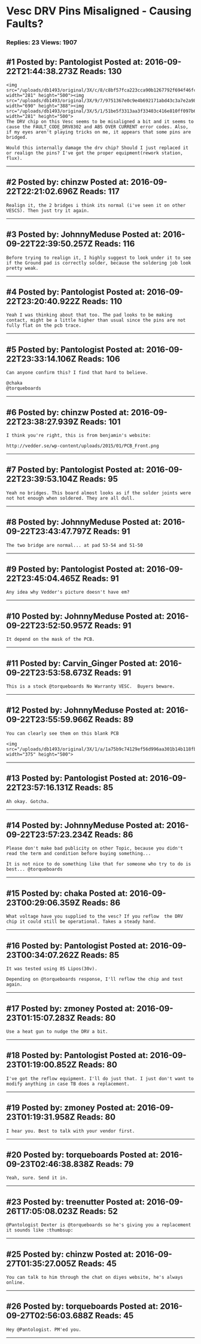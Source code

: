 # Vesc DRV Pins Misaligned - Causing Faults?

### Replies: 23 Views: 1907

## \#1 Posted by: Pantologist Posted at: 2016-09-22T21:44:38.273Z Reads: 130

```
<img src="/uploads/db1493/original/3X/c/8/c8bf57fca223cca90b1267792f694f46fc6a1279.jpg" width="281" height="500"><img src="/uploads/db1493/original/3X/9/7/9751367e0c9e4b692171abd43c3a7e2a9874b3c4.jpg" width="690" height="388"><img src="/uploads/db1493/original/3X/5/1/51be5f3313aa3f33403c416e810ff097b678da94.jpg" width="281" height="500">
The DRV chip on this Vesc seems to be misaligned a bit and it seems to cause the FAULT_CODE_DRV8302 and ABS OVER CURRENT error codes. Also, if my eyes aren't playing tricks on me, it appears that some pins are bridged.

Would this internally damage the drv chip? Should I just replaced it or realign the pins? I've got the proper equipment(rework station, flux).
```

---
## \#2 Posted by: chinzw Posted at: 2016-09-22T22:21:02.696Z Reads: 117

```
Realign it, the 2 bridges i think its normal (i've seen it on other VESCS). Then just try it again.
```

---
## \#3 Posted by: JohnnyMeduse Posted at: 2016-09-22T22:39:50.257Z Reads: 116

```
Before trying to realign it, I highly suggest to look under it to see if the Ground pad is correctly solder, because the soldering job look pretty weak.
```

---
## \#4 Posted by: Pantologist Posted at: 2016-09-22T23:20:40.922Z Reads: 110

```
Yeah I was thinking about that too. The pad looks to be making contact, might be a little higher than usual since the pins are not fully flat on the pcb trace.
```

---
## \#5 Posted by: Pantologist Posted at: 2016-09-22T23:33:14.106Z Reads: 106

```
Can anyone confirm this? I find that hard to believe. 

@chaka
@torqueboards
```

---
## \#6 Posted by: chinzw Posted at: 2016-09-22T23:38:27.939Z Reads: 101

```
I think you're right, this is from benjamin's website:

http://vedder.se/wp-content/uploads/2015/01/PCB_Front.png
```

---
## \#7 Posted by: Pantologist Posted at: 2016-09-22T23:39:53.104Z Reads: 95

```
Yeah no bridges. This board almost looks as if the solder joints were not hot enough when soldered. They are all dull.
```

---
## \#8 Posted by: JohnnyMeduse Posted at: 2016-09-22T23:43:47.797Z Reads: 91

```
The two bridge are normal... at pad 53-54 and 51-50
```

---
## \#9 Posted by: Pantologist Posted at: 2016-09-22T23:45:04.465Z Reads: 91

```
Any idea why Vedder's picture doesn't have em?
```

---
## \#10 Posted by: JohnnyMeduse Posted at: 2016-09-22T23:52:50.957Z Reads: 91

```
It depend on the mask of the PCB.
```

---
## \#11 Posted by: Carvin_Ginger Posted at: 2016-09-22T23:53:58.673Z Reads: 91

```
This is a stock @torqueboards No Warranty VESC.  Buyers beware.
```

---
## \#12 Posted by: JohnnyMeduse Posted at: 2016-09-22T23:55:59.966Z Reads: 89

```
You can clearly see them on this blank PCB

<img src="/uploads/db1493/original/3X/1/a/1a75b9c74129ef56d996aa301b14b118fbe1ec14.jpg" width="375" height="500">
```

---
## \#13 Posted by: Pantologist Posted at: 2016-09-22T23:57:16.131Z Reads: 85

```
Ah okay. Gotcha.
```

---
## \#14 Posted by: JohnnyMeduse Posted at: 2016-09-22T23:57:23.234Z Reads: 86

```
Please don't make bad publicity on other Topic, because you didn't read the term and condition before buying something...

It is not nice to do something like that for someone who try to do is best... @torqueboards
```

---
## \#15 Posted by: chaka Posted at: 2016-09-23T00:29:06.359Z Reads: 86

```
What voltage have you supplied to the vesc? If you reflow  the DRV chip it could still be operational. Takes a steady hand.
```

---
## \#16 Posted by: Pantologist Posted at: 2016-09-23T00:34:07.262Z Reads: 85

```
It was tested using 8S Lipos(30v). 

Depending on @torqueboards response, I'll reflow the chip and test again.
```

---
## \#17 Posted by: zmoney Posted at: 2016-09-23T01:15:07.283Z Reads: 80

```
Use a heat gun to nudge the DRV a bit.
```

---
## \#18 Posted by: Pantologist Posted at: 2016-09-23T01:19:00.852Z Reads: 80

```
I've got the reflow equipment. I'll do just that. I just don't want to modify anything in case TB does a replacement.
```

---
## \#19 Posted by: zmoney Posted at: 2016-09-23T01:19:31.958Z Reads: 80

```
I hear you. Best to talk with your vendor first.
```

---
## \#20 Posted by: torqueboards Posted at: 2016-09-23T02:46:38.838Z Reads: 79

```
Yeah, sure. Send it in.
```

---
## \#23 Posted by: treenutter Posted at: 2016-09-26T17:05:08.023Z Reads: 52

```
@Pantologist Dexter is @torqueboards so he's giving you a replacement it sounds like :thumbsup:
```

---
## \#25 Posted by: chinzw Posted at: 2016-09-27T01:35:27.005Z Reads: 45

```
You can talk to him through the chat on diyes website, he's always online.
```

---
## \#26 Posted by: torqueboards Posted at: 2016-09-27T02:56:03.688Z Reads: 45

```
Hey @Pantologist. PM'ed you.
```

---
